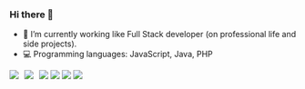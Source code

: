 ### Hi there 👋

- 🔭 I’m currently working like Full Stack developer (on professional life and side projects).
- 💻 Programming languages: JavaScript, Java, PHP

<div>
  <img align="left" src="https://media1.giphy.com/media/13HgwGsXF0aiGY/giphy.gif" style="float: left; margin-right: 10px;" />
  <img align="left" src="https://github-readme-stats.vercel.app/api/top-langs/?username=wagnerparnoff&layout=donut&theme=dark" style="float: left; margin-right: 10px;" />
</div>

<div>
<a href="https://instagram.com/wagnerparnoff" target="_blank"><img src="https://img.shields.io/badge/-Instagram-%23E4405F?style=for-the-badge&logo=instagram&logoColor=white" target="_blank"></a>
<a href="https://discord.gg/wagnerparnoff" target="_blank"><img src="https://img.shields.io/badge/Discord-7289DA?style=for-the-badge&logo=discord&logoColor=white" target="_blank"></a> 
<a href = "mailto:wagnerparnoffpereira@gmail.com"><img src="https://img.shields.io/badge/-Gmail-%23333?style=for-the-badge&logo=gmail&logoColor=white" target="_blank"></a>
<a href="https://www.linkedin.com/in/wagnerparnoff" target="_blank"><img src="https://img.shields.io/badge/-LinkedIn-%230077B5?style=for-the-badge&logo=linkedin&logoColor=white" target="_blank"></a> 
</div>
